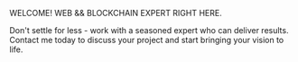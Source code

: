 WELCOME!
WEB && BLOCKCHAIN EXPERT RIGHT HERE.

Don't settle for less - work with a seasoned expert who can deliver results. 
Contact me today to discuss your project and start bringing your vision to life.

<!---
degenPick/degenPick is a ✨ special ✨ repository because its `README.md` (this file) appears on your GitHub profile.
You can click the Preview link to take a look at your changes.
--->
